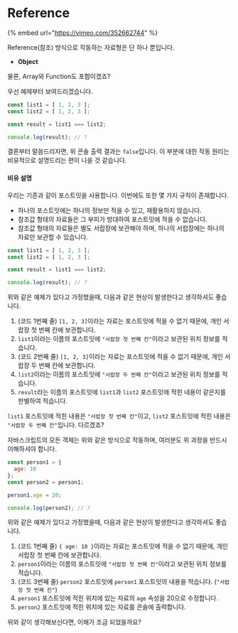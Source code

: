 # Reference

{% embed url="https://vimeo.com/352662744" %}

Reference(참조) 방식으로 작동하는 자료형은 단 하나 뿐입니다.

* **Object**

물론, Array와 Function도 포함이겠죠?

우선 예제부터 보여드리겠습니다.

```javascript
const list1 = [ 1, 2, 3 ];
const list2 = [ 1, 2, 3 ];

const result = list1 === list2;

console.log(result); // ?
```

결론부터 말씀드리자면, 위 콘솔 출력 결과는 `false`입니다. 이 부분에 대한 작동 원리는 비유적으로 설명드리는 편이 나을 것 같습니다.

#### 비유 설명

우리는 기존과 같이 포스트잇을 사용합니다. 이번에도 또한 몇 가지 규칙이 존재합니다.

* 하나의 포스트잇에는 하나의 정보만 적을 수 있고, 재활용하지 않습니다.
* 참조값 형태의 자료들은 그 부피가 방대하여 포스트잇에 적을 수 없습니다.
* 참조값 형태의 자료들은 별도 서랍장에 보관해야 하며, 하나의 서랍장에는 하나의 자료만 보관할 수 있습니다.

```javascript
const list1 = [ 1, 2, 3 ];
const list2 = [ 1, 2, 3 ];

const result = list1 === list2;

console.log(result); // ?
```

위와 같은 예제가 있다고 가정했을때, 다음과 같은 현상이 발생한다고 생각하셔도 좋습니다.

1. (코드 1번째 줄) `[1, 2, 3]`이라는 자료는 포스트잇에 적을 수 없기 때문에, 개인 서랍장 첫 번째 칸에 보관합니다.
2. `list1`이라는 이름의 포스트잇에 `"서랍장 첫 번째 칸"`이라고 보관된 위치 정보를 적습니다.
3. (코드 2번째 줄) `[1, 2, 3]`이라는 자료는 포스트잇에 적을 수 없기 때문에, 개인 서랍장 두 번째 칸에 보관합니다.
4. `list2`이라는 이름의 포스트잇에 `"서랍장 두 번째 칸"`이라고 보관된 위치 정보를 적습니다.
5. `result`라는 이름의 포스트잇에 `list1`과 `list2` 포스트잇에 적힌 내용이 같은지를 판별하여 적습니다.

`list1` 포스트잇에 적힌 내용은 `"서랍장 첫 번째 칸"`이고, `list2` 포스트잇에 적힌 내용은 `"서랍장 두 번째 칸"`입니다. 다르겠죠?

자바스크립트의 모든 객체는 위와 같은 방식으로 작동하며, 여러분도 위 과정을 반드시 이해하셔야 합니다.

```javascript
const person1 = {
  age: 10
};
const person2 = person1;

person1.age = 20;

console.log(person2); // ?
```

위와 같은 예제가 있다고 가정했을때, 다음과 같은 현상이 발생한다고 생각하셔도 좋습니다.

1. (코드 1번째 줄) `{ age: 10 }`이라는 자료는 포스트잇에 적을 수 없기 때문에, 개인 서랍장 첫 번째 칸에 보관합니다.
2. `person1`이라는 이름의 포스트잇에 `"서랍장 첫 번째 칸"`이라고 보관된 위치 정보를 적습니다.
3. (코드 3번째 줄) `person2` 포스트잇에 `person1` 포스트잇의 내용을 적습니다. (`"서랍장 첫 번째 칸"`)
4. `person1` 포스트잇에 적힌 위치에 있는 자료의 `age` 속성을 20으로 수정합니다.
5. `person2` 포스트잇에 적힌 위치에 있는 자료를 콘솔에 출력합니다.

위와 같이 생각해보신다면, 이해가 조금 되었을까요?
